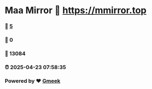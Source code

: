 # Maa Mirror :link: https://mmirror.top 
### :page_facing_up: [5](https://mmirror.top/tag.html) 
### :speech_balloon: 0 
### :hibiscus: 13084 
### :alarm_clock: 2025-04-23 07:58:35 
### Powered by :heart: [Gmeek](https://github.com/Meekdai/Gmeek)
